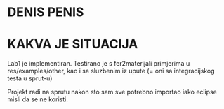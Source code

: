 DENIS PENIS
===

# KAKVA JE SITUACIJA
Lab1 je implementiran. Testirano je s fer2materijali primjerima u res/examples/other,
kao i sa sluzbenim iz upute (= oni sa integracijskog testa u sprut-u)

Projekt radi na sprutu nakon sto sam sve potrebno importao iako eclipse misli da 
se ne koristi.

